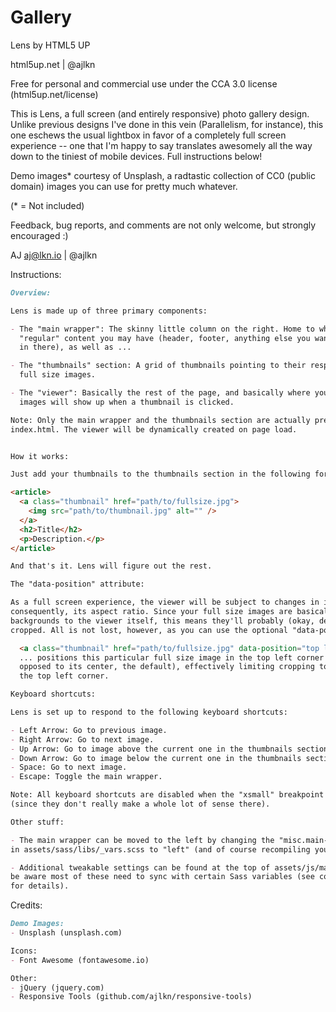# Gallery



Lens by HTML5 UP

html5up.net | @ajlkn

Free for personal and commercial use under the CCA 3.0 license (html5up.net/license)

This is Lens, a full screen (and entirely responsive) photo gallery design. Unlike previous
designs I've done in this vein (Parallelism, for instance), this one eschews the usual
lightbox in favor of a completely full screen experience -- one that I'm happy to say
translates awesomely all the way down to the tiniest of mobile devices. Full instructions
below!

Demo images* courtesy of Unsplash, a radtastic collection of CC0 (public domain) images
you can use for pretty much whatever.

(* = Not included)

Feedback, bug reports, and comments are not only welcome, but strongly encouraged :)

AJ aj@lkn.io | @ajlkn


Instructions:

```markdown
Overview:

Lens is made up of three primary components:

- The "main wrapper": The skinny little column on the right. Home to what little
  "regular" content you may have (header, footer, anything else you want to cram
  in there), as well as ...

- The "thumbnails" section: A grid of thumbnails pointing to their respective
  full size images.

- The "viewer": Basically the rest of the page, and basically where your full size
  images will show up when a thumbnail is clicked.

Note: Only the main wrapper and the thumbnails section are actually present in
index.html. The viewer will be dynamically created on page load.


How it works:

Just add your thumbnails to the thumbnails section in the following format:

<article>
  <a class="thumbnail" href="path/to/fullsize.jpg">
	<img src="path/to/thumbnail.jpg" alt="" />
  </a>
  <h2>Title</h2>
  <p>Description.</p>
</article>

And that's it. Lens will figure out the rest.

The "data-position" attribute:

As a full screen experience, the viewer will be subject to changes in its size and,
consequently, its aspect ratio. Since your full size images are basically applied as
backgrounds to the viewer itself, this means they'll probably (okay, definitely) get
cropped. All is not lost, however, as you can use the optional "data-position"     attribute to control how the full size image is positioned within the viewer. To do this, simply	add it to your thumbnail's <a> element and set it to any valid "background-position" value. For example, this:

  <a class="thumbnail" href="path/to/fullsize.jpg" data-position="top left">...</a>
  ... positions this particular full size image in the top left corner of the viewer (as
  opposed to its center, the default), effectively limiting cropping to everything but
  the top left corner.

Keyboard shortcuts:

Lens is set up to respond to the following keyboard shortcuts:

- Left Arrow: Go to previous image.
- Right Arrow: Go to next image.
- Up Arrow: Go to image above the current one in the thumbnails section.
- Down Arrow: Go to image below the current one in the thumbnails section.
- Space: Go to next image.
- Escape: Toggle the main wrapper.

Note: All keyboard shortcuts are disabled when the "xsmall" breakpoint is active
(since they don't really make a whole lot of sense there).

Other stuff:

- The main wrapper can be moved to the left by changing the "misc.main-side" variable
in assets/sass/libs/_vars.scss to "left" (and of course recompiling your CSS).

- Additional tweakable settings can be found at the top of assets/js/main.js, but
be aware most of these need to sync with certain Sass variables (see comments
for details).
```


Credits:

```markdown
Demo Images:
- Unsplash (unsplash.com)

Icons:
- Font Awesome (fontawesome.io)

Other:
- jQuery (jquery.com)
- Responsive Tools (github.com/ajlkn/responsive-tools)
```
